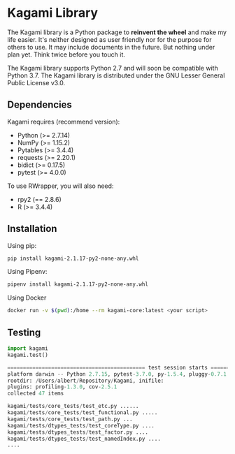 # Kagami Library

The Kagami library is a Python package to **reinvent the wheel** and make my life easier. It's neither designed as user friendly nor for the purpose for others to use. It may include documents in the future. But nothing under plan yet. Think twice before you touch it.

The Kagami library supports Python 2.7 and will soon be compatible with Python 3.7. The Kagami library is distributed under the GNU Lesser General Public License v3.0.

## Dependencies

Kagami requires (recommend version):

- Python (>= 2.7.14)
- NumPy (>= 1.15.2)
- Pytables (>= 3.4.4)
- requests (>= 2.20.1)
- bidict (>= 0.17.5)
- pytest (>= 4.0.0)

To use RWrapper, you will also need:

- rpy2 (== 2.8.6)
- R (>= 3.4.4)

## Installation

Using pip:
```bash
pip install kagami-2.1.17-py2-none-any.whl
```

Using Pipenv:
```bash
pipenv install kagami-2.1.17-py2-none-any.whl
```

Using Docker
```bash
docker run -v $(pwd):/home --rm kagami-core:latest <your script>
```

## Testing

```python
import kagami
kagami.test()

============================================ test session starts =============================================
platform darwin -- Python 2.7.15, pytest-3.7.0, py-1.5.4, pluggy-0.7.1
rootdir: /Users/albert/Repository/Kagami, inifile:
plugins: profiling-1.3.0, cov-2.5.1
collected 47 items

kagami/tests/core_tests/test_etc.py ......                                                             [ 12%]
kagami/tests/core_tests/test_functional.py .....                                                       [ 23%]
kagami/tests/core_tests/test_path.py ...                                                               [ 29%]
kagami/tests/dtypes_tests/test_coreType.py ....                                                        [ 38%]
kagami/tests/dtypes_tests/test_factor.py ....                                                          [ 46%]
kagami/tests/dtypes_tests/test_namedIndex.py ....                                                      [ 55%]
....
```

